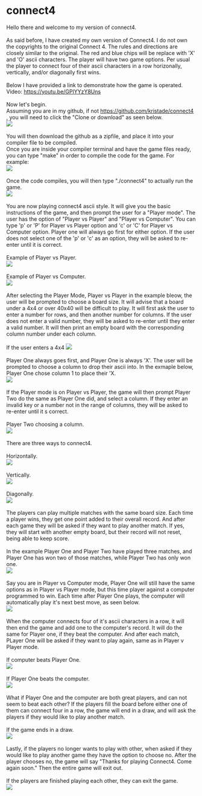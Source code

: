 # connect4
Hello there and welcome to my version of connect4.<br/><br/>
As said before, I have created my own version of Connect4. I do not own the copyrights to the original Connect 4. The rules and directions are closely similar to the original. The red and blue chips will be replace with 'X' and 'O' ascii characters. The player will have two game options. Per usual the player to connect four of their ascii characters in a row horizonally, vertically, and/or diagonally first wins.<br /><br/>
Below I have provided a link to demonstrate how the game is operated.<br/>
Video: https://youtu.be/GPlYYzY8Uns
<br/><br/>
Now let's begin.<br/>
Assuming you are in my github, if not https://github.com/kristade/connect4 , you will need to click the "Clone or download" as seen below.
<br/>
![](images/clone.PNG)
<br/><br/>
You will then download the github as a zipfile, and place it into your compiler file to be compiled.<br/>
Once you are inside your compiler terminal and have the game files ready, you can type "make" in order to compile the code for the game.
For example:<br/>
![](images/makefile.PNG)
<br/><br/>
Once the code compiles, you will then type "./connect4" to actually run the game.<br/>
![](images/rungame.PNG)
<br/><br/>
You are now playing connect4 ascii style. It will give you the basic instructions of the game, and then prompt the user for a "Player mode". The user has the option of "Player vs Player" and "Player vs Computer". You can type 'p' or 'P' for Player vs Player option and 'c' or 'C' for Player vs Computer option. Player one will always go first for either option. If the user does not select one of the 'p' or 'c' as an option, they will be asked to re-enter until it is correct.<br/><br/>
Example of Player vs Player.<br/>
![](images/playervsplayer.PNG)
<br/><br/>
Example of Player vs Computer.<br/>
![](images/playervscomputer.PNG)
<br/><br/>
After selecting the Player Mode, Player vs Player in the example bleow, the user will be prompted to choose a board size. It will advise that a board under a 4x4 or over 40x40 will be difficult to play. It will first ask the user to enter a number for rows, and then another number for columns. If the user does not enter a valid number, they will be asked to re-enter until they enter a valid number. It will then print an empty board with the corresponding column number under each column.<br/><br/>
If the user enters a 4x4
![](images/boardsize.PNG)
<br/><br/>
Player One always goes first, and Player One is always 'X'. The user will be prompted to choose a column to drop their ascii into. In the exmaple below, Player One chose column 1 to place their 'X.<br/>
![](images/column.PNG)
<br/><br/>
If the Player mode is on Player vs Player, the game will then prompt Player Two do the same as Player One did, and select a column. If they enter an invalid key or a number not in the range of columns, they will be asked to re-enter until it s correct.<br/><br/>
Player Two choosing a column.<br/>
![](images/player2.PNG)
<br/><br/>
There are three ways to connect4.<br/><br/>
Horizontally.<br/>
![](images/horizontal.PNG)
<br/><br/>
Vertically.<br/>
![](images/vertical.PNG)
<br/><br/>
Diagonally.<br/>
![](images/diagonal.PNG)
<br/><br/>
The players can play multiple matches with the same board size. Each time a player wins, they get one point added to their overall record. And after each game they will be asked if they want to play another match. If yes, they will start with another empty board, but their record will not reset, being able to keep score.<br/><br/>
In the example Player One and Player Two have played three matches, and Player One has won two of those matches, while Player Two has only won one.<br/>
![](images/matches.PNG)
<br/><br/>
Say you are in Player vs Computer mode, Player One will still have the same options as in Player vs Player mode, but this time player against a computer programmed to win. Each time after Player One plays, the computer will automatically play it's next best move, as seen below.<br/>
![](images/computerturn.PNG)
<br/><br/>
When the computer connects four of it's ascii characters in a row, it will then end the game and add one to the computer's record. It will do the same for Player one, if they beat the computer. And after each match, PLayer One will be asked if they want to play again, same as in Player v Player mode.<br/><br/>
If computer beats Player One.<br/>
![](images/computerwin.PNG)
<br/><br/>
If Player One beats the computer.<br/>
![](images/playerbeatscomputer.PNG)
<br/><br/>
What if Player One and the computer are both great players, and can not seem to beat each other? If the players fill the board before either one of them can connect four in a row, the game will end in a draw, and will ask the players if they would like to play another match.<br/><br/>
If the game ends in a draw.<br/>
![](images/draw.PNG)
<br/><br/>
Lastly, if the players no longer wants to play with other, when asked if they would like to play another game they have the option to choose no. After the player chooses no, the game will say "Thanks for playing Connect4. Come again soon." Then the entire game will exit out.<br/><br/>
If the players are finished playing each other, they can exit the game.<br/>
![](images/comeagain.PNG)
